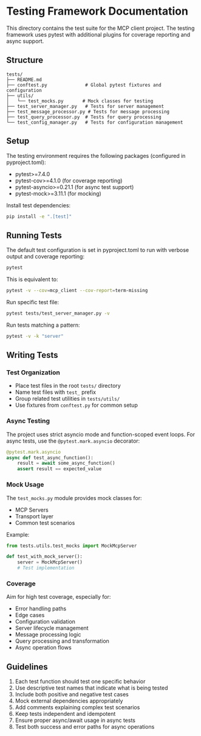 # Testing Framework Documentation

This directory contains the test suite for the MCP client project. The testing framework uses pytest with additional plugins for coverage reporting and async support.

## Structure

```
tests/
├── README.md
├── conftest.py              # Global pytest fixtures and configuration
├── utils/
│   └── test_mocks.py       # Mock classes for testing
├── test_server_manager.py   # Tests for server management
├── test_message_processor.py # Tests for message processing
├── test_query_processor.py  # Tests for query processing
└── test_config_manager.py   # Tests for configuration management
```

## Setup

The testing environment requires the following packages (configured in pyproject.toml):
- pytest>=7.4.0
- pytest-cov>=4.1.0 (for coverage reporting)
- pytest-asyncio>=0.21.1 (for async test support)
- pytest-mock>=3.11.1 (for mocking)

Install test dependencies:
```bash
pip install -e ".[test]"
```

## Running Tests

The default test configuration is set in pyproject.toml to run with verbose output and coverage reporting:
```bash
pytest
```

This is equivalent to:
```bash
pytest -v --cov=mcp_client --cov-report=term-missing
```

Run specific test file:
```bash
pytest tests/test_server_manager.py -v
```

Run tests matching a pattern:
```bash
pytest -v -k "server"
```

## Writing Tests

### Test Organization
- Place test files in the root `tests/` directory
- Name test files with `test_` prefix
- Group related test utilities in `tests/utils/`
- Use fixtures from `conftest.py` for common setup

### Async Testing
The project uses strict asyncio mode and function-scoped event loops. For async tests, use the `@pytest.mark.asyncio` decorator:
```python
@pytest.mark.asyncio
async def test_async_function():
    result = await some_async_function()
    assert result == expected_value
```

### Mock Usage
The `test_mocks.py` module provides mock classes for:
- MCP Servers
- Transport layer
- Common test scenarios

Example:
```python
from tests.utils.test_mocks import MockMcpServer

def test_with_mock_server():
    server = MockMcpServer()
    # Test implementation
```

### Coverage
Aim for high test coverage, especially for:
- Error handling paths
- Edge cases
- Configuration validation
- Server lifecycle management
- Message processing logic
- Query processing and transformation
- Async operation flows

## Guidelines

1. Each test function should test one specific behavior
2. Use descriptive test names that indicate what is being tested
3. Include both positive and negative test cases
4. Mock external dependencies appropriately
5. Add comments explaining complex test scenarios
6. Keep tests independent and idempotent
7. Ensure proper async/await usage in async tests
8. Test both success and error paths for async operations
